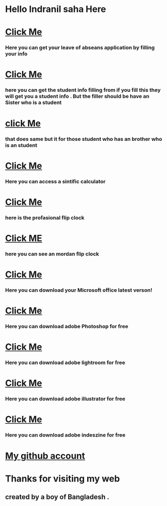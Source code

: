 # Hello Indranil saha Here 
# [ Click Me ](https://indranilsaha84.github.io/application) 
### Here you can get your leave of abseans application by filling your info
# [ Click Me ](https://indranilsaha84.github.io/sealf%201)
### here you can get the student info filling from if you fill this they will get you a student info . But the filler should be have an Sister who is a student
# [click Me ](https://indranilsaha84.github.io/sealf%202.html)
### that does same but it for those student who has an brother who is an student
# [ Click Me ](https://indranilsaha84.github.io/sintific%20calculator.html)
### Here you can access a sintific calculator
# [ Click Me ](http://indranilsaha84.github.io/profasional%20flip%20clock.HTML)
### here is the profasional flip clock 
# [ Click ME](https://indranilsaha84.github.io/clock.HTML)
### here you can see an mordan flip clock 
# [ Click Me ](https://config.office.com/deploymentsettings)
### Here you can download your Microsoft office latest verson!
# [ Click Me ](https://softzar.com/adobe-photoshop-cc-2022-free-download/)
### Here you can download adobe Photoshop for free
# [ Click Me ](https://softzar.com/adobe-lightroom-classic-2022/)
### Here you can download adobe lightroom for free
# [ Click Me ](https://softzar.com/adobe-illustrator-cc-2022/)
### Here you can download adobe illustrator for free
# [ Click Me ](https://softzar.com/adobe-indesign-2022-free-download/)
### Here you can download adobe indeszine for free
# [ My github account ](https://github.com/Indranilsaha84)
# Thanks for visiting my web
## created by a boy of Bangladesh .
